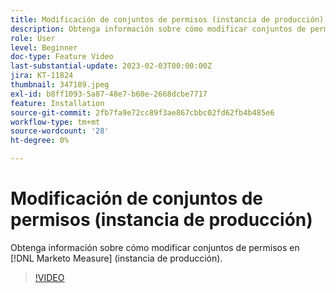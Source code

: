 ```yaml
---
title: Modificación de conjuntos de permisos (instancia de producción)
description: Obtenga información sobre cómo modificar conjuntos de permisos en [!DNL Marketo Measure] (instancia de producción).
role: User
level: Beginner
doc-type: Feature Video
last-substantial-update: 2023-02-03T00:00:00Z
jira: KT-11824
thumbnail: 347189.jpeg
exl-id: b8ff1093-5a87-48e7-b60e-2668dcbe7717
feature: Installation
source-git-commit: 2fb7fa9e72cc89f3ae867cbbc02fd62fb4b485e6
workflow-type: tm+mt
source-wordcount: '28'
ht-degree: 0%

---
```


# Modificación de conjuntos de permisos (instancia de producción)

Obtenga información sobre cómo modificar conjuntos de permisos en [!DNL Marketo Measure] (instancia de producción).

>[!VIDEO](https://video.tv.adobe.com/v/347189/?quality=12&learn=on)
